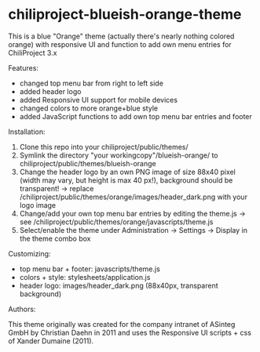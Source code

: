 chiliproject-blueish-orange-theme
=========================

This is a blue "Orange" theme (actually there's nearly nothing colored orange) with responsive UI and function to add own menu entries for ChiliProject 3.x

Features:

* changed top menu bar from right to left side
* added header logo
* added Responsive UI support for mobile devices
* changed colors to more orange+blue style
* added JavaScript functions to add own top menu bar entries and footer

Installation:

1. Clone this repo into your chiliproject/public/themes/ 
2. Symlink the directory "your workingcopy"/blueish-orange/ to chiliproject/public/themes/blueish-orange
3. Change the header logo by an own PNG image of size 88x40 pixel (width may vary, 
   but height is max 40 px!), background should be transparent!
   -> replace /chiliproject/public/themes/orange/images/header_dark.png with your logo image
4. Change/add your own top menu bar entries by editing the theme.js
   -> see /chiliproject/public/themes/orange/javascripts/theme.js
5. Select/enable the theme under Administration -> Settings -> Display in the theme combo box

Customizing:

* top menu bar + footer:  javascripts/theme.js
* colors + style:         stylesheets/application.js
* header logo:            images/header_dark.png (88x40px, transparent background)

Authors:

This theme originally was created for the company intranet of ASinteg GmbH by 
Christian Daehn in 2011 and uses the Responsive UI scripts + css of Xander Dumaine (2011).
